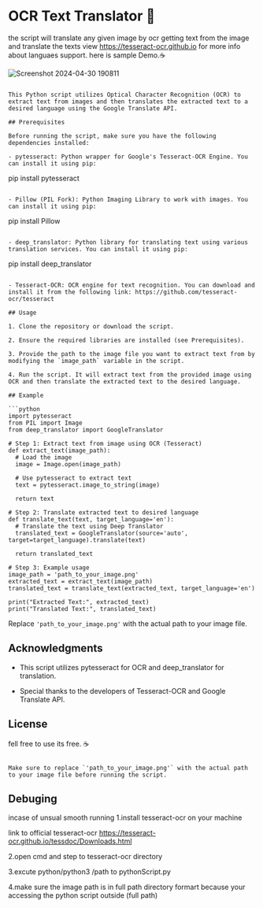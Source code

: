 
# OCR Text Translator 🐍

the script will translate any given image by ocr getting text from the image and translate the texts
view https://tesseract-ocr.github.io for more info about languaes support.
here is sample Demo.☕

![Screenshot 2024-04-30 190811](https://github.com/brianlangay4/Image-transalate-OCR-/assets/67788456/2d922feb-c7d9-4476-837e-b0ff00591643)


```

This Python script utilizes Optical Character Recognition (OCR) to extract text from images and then translates the extracted text to a desired language using the Google Translate API.

## Prerequisites

Before running the script, make sure you have the following dependencies installed:

- pytesseract: Python wrapper for Google's Tesseract-OCR Engine. You can install it using pip:
  ```
  pip install pytesseract
  ```

- Pillow (PIL Fork): Python Imaging Library to work with images. You can install it using pip:
  ```
  pip install Pillow
  ```

- deep_translator: Python library for translating text using various translation services. You can install it using pip:
  ```
  pip install deep_translator
  ```

- Tesseract-OCR: OCR engine for text recognition. You can download and install it from the following link: https://github.com/tesseract-ocr/tesseract

## Usage

1. Clone the repository or download the script.

2. Ensure the required libraries are installed (see Prerequisites).

3. Provide the path to the image file you want to extract text from by modifying the `image_path` variable in the script.

4. Run the script. It will extract text from the provided image using OCR and then translate the extracted text to the desired language.

## Example

```python
import pytesseract
from PIL import Image
from deep_translator import GoogleTranslator

# Step 1: Extract text from image using OCR (Tesseract)
def extract_text(image_path):
    # Load the image
    image = Image.open(image_path)
    
    # Use pytesseract to extract text
    text = pytesseract.image_to_string(image)
    
    return text

# Step 2: Translate extracted text to desired language
def translate_text(text, target_language='en'):
    # Translate the text using Deep Translator
    translated_text = GoogleTranslator(source='auto', target=target_language).translate(text)
    
    return translated_text

# Step 3: Example usage
image_path = 'path_to_your_image.png'
extracted_text = extract_text(image_path)
translated_text = translate_text(extracted_text, target_language='en')

print("Extracted Text:", extracted_text)
print("Translated Text:", translated_text)
```

Replace `'path_to_your_image.png'` with the actual path to your image file.

## Acknowledgments

- This script utilizes pytesseract for OCR and deep_translator for translation.

- Special thanks to the developers of Tesseract-OCR and Google Translate API.

## License
fell free to use its free. ☕
```

Make sure to replace `'path_to_your_image.png'` with the actual path to your image file before running the script.
```
## Debuging 

incase of unsual smooth running 
1.install tesseract-ocr on your machine

link to official tesseract-ocr https://tesseract-ocr.github.io/tessdoc/Downloads.html

2.open cmd and step to tesseract-ocr directory

3.excute python/python3 /path to pythonScript.py

4.make sure the image path is in full path directory formart because your accessing the python script outside (full path)









